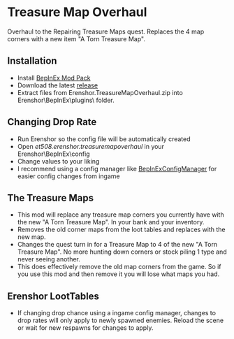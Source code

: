 # Treasure Map Overhaul
Overhaul to the Repairing Treasure Maps quest. Replaces the 4 map corners with a new item "A Torn Treasure Map".

## Installation
- Install [BepInEx Mod Pack](https://thunderstore.io/c/erenshor/p/BepInEx/BepInExPack/)
- Download the latest [release](https://github.com/et508/Erenshor.TreasureMapOverhaul/releases/1.0.1)
- Extract files from Erenshor.TreasureMapOverhaul.zip into Erenshor\BepInEx\plugins\ folder.

## Changing Drop Rate
- Run Erenshor so the config file will be automatically created
- Open *et508.erenshor.treasuremapoverhaul* in your Erenshor\BepInEx\config
- Change values to your liking
- I recommend using a config manager like [BepInExConfigManager](https://github.com/sinai-dev/BepInExConfigManager) for easier config changes from ingame

## The Treasure Maps
- This mod will replace any treasure map corners you currently have with the new "A Torn Treasure Map". In your bank and your inventory.
- Removes the old corner maps from the loot tables and replaces with the new map.
- Changes the quest turn in for a Treasure Map to 4 of the new "A Torn Treasure Map". No more hunting down corners or stock piling 1 type and never seeing another.
- This does effectively remove the old map corners from the game. So if you use this mod and then remove it you will lose what maps you had. 

## Erenshor LootTables
- If changing drop chance using a ingame config manager, changes to drop rates will only apply to newly spawned enemies. Reload the scene or wait for new respawns for changes to apply.
